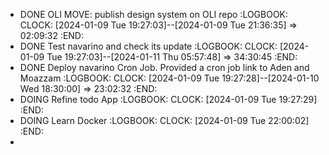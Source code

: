 - DONE OLI MOVE: publish design system on OLI repo
  :LOGBOOK:
  CLOCK: [2024-01-09 Tue 19:27:03]--[2024-01-09 Tue 21:36:35] =>  02:09:32
  :END:
- DONE Test navarino and check its update
  :LOGBOOK:
  CLOCK: [2024-01-09 Tue 19:27:03]--[2024-01-11 Thu 05:57:48] =>  34:30:45
  :END:
- DONE Deploy navarino Cron Job. Provided a cron job link to Aden and Moazzam
  :LOGBOOK:
  CLOCK: [2024-01-09 Tue 19:27:28]--[2024-01-10 Wed 18:30:00] =>  23:02:32
  :END:
- DOING Refine todo App
  :LOGBOOK:
  CLOCK: [2024-01-09 Tue 19:27:29]
  :END:
- DOING Learn Docker
  :LOGBOOK:
  CLOCK: [2024-01-09 Tue 22:00:02]
  :END:
-